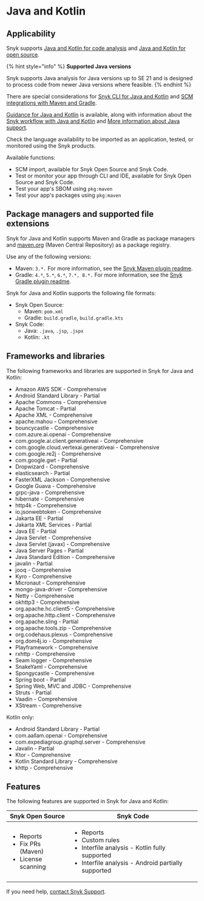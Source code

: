 # Java and Kotlin

## Applicability

Snyk supports [Java and Kotlin for code analysis](java-and-kotlin-for-code-analysis.md) and [Java and Kotlin for open source](java-and-kotlin-for-open-source.md).

{% hint style="info" %}
**Supported Java versions**

Snyk supports Java analysis for Java versions up to SE 21 and is designed to process code from newer Java versions where feasible.
{% endhint %}

There are special considerations for [Snyk CLI for Java and Kotlin](snyk-cli-for-java-and-kotlin.md) and [SCM integrations with Maven and Gradle](git-repositories-with-maven-and-gradle.md).

[Guidance for Java and Kotlin](guidance-for-java-and-kotlin.md) is available, along with information about the [Snyk workflow with Java and Kotlin](snyk-workflow-with-java-and-kotlin.md) and [More information about Java support](more-information-about-java-support.md).

Check the language availability to be imported as an application, tested, or monitored using the Snyk products.

Available functions:

* SCM import, available for Snyk Open Source and Snyk Code.
* Test or monitor your app through CLI and IDE, available for Snyk Open Source and Snyk Code.
* Test your app's SBOM using `pkg:maven`
* Test your app's packages using `pkg:maven`

## Package managers and supported file extensions

Snyk for Java and Kotlin supports Maven and Gradle as package managers and [maven.org](https://maven.org/) (Maven Central Repository) as a package registry.

Use any of the following versions:

* Maven: `3.*.` For more information, see the [Snyk Maven plugin readme](https://github.com/snyk/snyk-mvn-plugin#support).
* Gradle: `4.*`, `5.*`, `6.*`, `7.*, 8.*.` For more information, see the [Snyk Gradle plugin readme](https://github.com/snyk/snyk-gradle-plugin#support).

Snyk for Java and Kotlin supports the following file formats:

* Snyk Open Source:
  * Maven: `pom.xml`
  * Gradle: `build.gradle`, `build.gradle.kts`
* Snyk Code:
  * Java: `.java`, `.jsp`, `.jspx`
  * Kotlin: `.kt`

## Frameworks and libraries

The following frameworks and libraries are supported in Snyk for Java and Kotlin:

* Amazon AWS SDK - Comprehensive
* Android Standard Library - Partial
* Apache Commons - Comprehensive
* Apache Tomcat - Partial
* Apache XML - Comprehensive
* apache.mahou - Comprehensive
* bouncycastle - Comprehensive
* com.azure.ai.openai - Comprehensive
* com.google.ai.client.generativeai - Comprehensive
* com.google.cloud.vertexai.generativeai - Comprehensive
* com.google.re2j - Comprehensive
* com.google.gwt - Partial
* Dropwizard - Comprehensive
* elasticsearch - Partial
* FasterXML Jackson - Comprehensive
* Google Guava - Comprehensive
* grpc-java - Comprehensive
* hibernate - Comprehensive
* http4k - Comprehensive
* io.jsonwebtoken - Comprehensive
* Jakarta EE - Partial
* Jakarta XML Services - Partial
* Java EE - Partial
* Java Servlet - Comprehensive
* Java Servlet (javax) - Comprehensive
* Java Server Pages - Partial
* Java Standard Edition - Comprehensive
* javalin - Partial
* jooq - Comprehensive
* Kyro - Comprehensive
* Micronaut - Comprehensive
* mongo-java-driver - Comprehensive
* Netty - Comprehensive
* okhttp3 - Comprehensive
* org.apache.hc.client5 - Comprehensive
* org.apache.http.client - Comprehensive
* org.apache.sling - Partial
* org.apache.tools.zip - Comprehensive
* org.codehaus.plexus - Comprehensive
* org.dom4j.io - Comprehensive
* Playframework - Comprehensive
* rxhttp - Comprehensive
* Seam logger - Comprehensive
* SnakeYaml - Comprehensive
* Spongycastle - Comprehensive
* Spring boot - Partial
* Spring Web, MVC and JDBC - Comprehensive
* Struts - Partial
* Vaadin - Comprehensive
* XStream - Comprehensive

Kotlin only:

* Android Standard Library - Partial
* com.aallam.openai - Comprehensive
* com.expediagroup.graphql.server - Comprehensive
* Javalin - Partial
* Ktor - Comprehensive
* Kotlin Standard Library - Comprehensive
* khttp - Comprehensive

## Features

The following features are supported in Snyk for Java and Kotlin:

| Snyk Open Source                                                           | Snyk Code                                                                                                                                                   |
| -------------------------------------------------------------------------- | ----------------------------------------------------------------------------------------------------------------------------------------------------------- |
| <ul><li>Reports</li><li>Fix PRs (Maven)</li><li>License scanning</li></ul> | <ul><li>Reports</li><li>Custom rules</li><li>Interfile analysis - Kotlin fully supported</li><li>Interfile analysis - Android partially supported</li></ul> |

If you need help, [contact Snyk Support](https://support.snyk.io).
